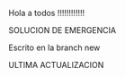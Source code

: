 Hola a todos !!!!!!!!!!!!

SOLUCION DE EMERGENCIA

Escrito en la branch new


ULTIMA ACTUALIZACION

